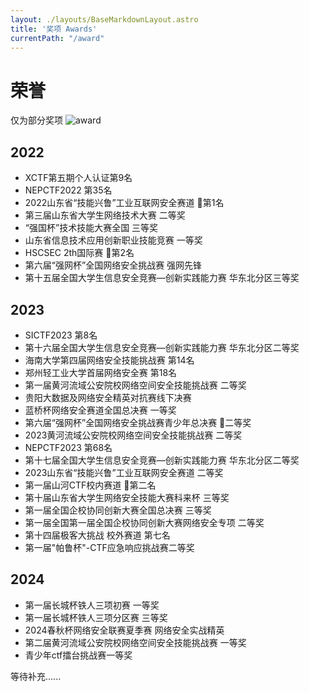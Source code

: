 ```yaml
---
layout: ./layouts/BaseMarkdownLayout.astro
title: '奖项 Awards'
currentPath: "/award"
---
```


<style>
.content ul, .content li {
    list-style-type: square;font-size: 17px;line-height: 20px;
    margin-bottom: 0.6em ; 
}

img {
    max-width: 100%;
    height: auto;
}

</style>



# 荣誉
仅为部分奖项
![award](</award_1.jpg>)

## 2022
- XCTF第五期个人认证第9名
- NEPCTF2022 第35名
- 2022山东省“技能兴鲁”工业互联网安全赛道 🥇第1名
- 第三届山东省大学生网络技术大赛 二等奖
- “强国杯”技术技能大赛全国 三等奖
- 山东省信息技术应用创新职业技能竞赛 一等奖
- HSCSEC 2th国际赛 🥈第2名
- 第六届“强网杯”全国网络安全挑战赛 强网先锋
- 第十五届全国大学生信息安全竞赛—创新实践能力赛 华东北分区三等奖

## 2023
- SICTF2023 第8名
- 第十六届全国大学生信息安全竞赛—创新实践能力赛 华东北分区二等奖
- 海南大学第四届网络安全技能挑战赛 第14名
- 郑州轻工业大学首届网络安全赛 第18名
- 第一届黄河流域公安院校网络空间安全技能挑战赛 二等奖
- 贵阳大数据及网络安全精英对抗赛线下决赛
- 蓝桥杯网络安全赛道全国总决赛 一等奖
- 第六届“强网杯”全国网络安全挑战赛青少年总决赛 🥈二等奖
- 2023黄河流域公安院校网络空间安全技能挑战赛 二等奖
- NEPCTF2023 第68名
- 第十七届全国大学生信息安全竞赛—创新实践能力赛 华东北分区二等奖
- 2023山东省“技能兴鲁”工业互联网安全赛道  二等奖
- 第一届山河CTF校内赛道 🥈第二名
- 第十届山东省大学生网络安全技能大赛科来杯 三等奖
- 第一届全国企校协同创新大赛全国总决赛 三等奖
- 第一届全国第一届全国企校协同创新大赛网络安全专项 二等奖
- 第十四届极客大挑战 校外赛道 第七名
- 第一届"帕鲁杯"-CTF应急响应挑战赛二等奖

## 2024
- 第一届长城杯铁人三项初赛 一等奖
- 第一届长城杯铁人三项分区赛 三等奖
- 2024春秋杯网络安全联赛夏季赛 网络安全实战精英
- 第二届黄河流域公安院校网络空间安全技能挑战赛 一等奖
- 青少年ctf擂台挑战赛一等奖

等待补充......

